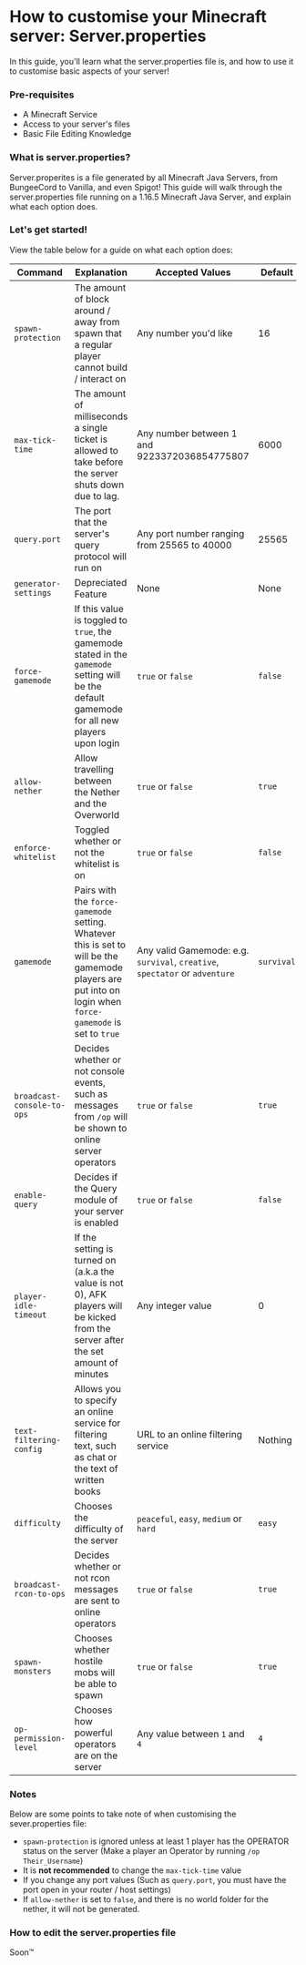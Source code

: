 # How to customise your Minecraft server: Server.properties
In this guide, you'll learn what the server.properties file is, and how to use it to customise basic aspects of your server!

### Pre-requisites
- A Minecraft Service
- Access to your server's files
- Basic File Editing Knowledge

### What is server.properties?
Server.properites is a file generated by all Minecraft Java Servers, from BungeeCord to Vanilla, and even Spigot! This guide will walk through the server.properties file running on a 1.16.5 Minecraft Java Server, and explain what each option does.

### Let's get started!
View the table below for a guide on what each option does:

| Command | Explanation | Accepted Values | Default |
| --- | --- | --- | --- |
| `spawn-protection` | The amount of block around / away from spawn that a regular player cannot build / interact on | Any number you'd like | 16 |
| `max-tick-time` | The amount of milliseconds a single ticket is allowed to take before the server shuts down due to lag. | Any number between 1 and 9223372036854775807 | 6000 |
| `query.port` | The port that the server's query protocol will run on | Any port number ranging from 25565 to 40000 | 25565 |
| `generator-settings` | Depreciated Feature | None | None |
| `force-gamemode` | If this value is toggled to `true`, the gamemode stated in the `gamemode` setting will be the default gamemode for all new players upon login | `true` or `false` | `false` |
| `allow-nether` | Allow travelling between the Nether and the Overworld | `true` or `false` | `true` |
| `enforce-whitelist` | Toggled whether or not the whitelist is on | `true` or `false` | `false` |
| `gamemode` | Pairs with the `force-gamemode` setting. Whatever this is set to will be the gamemode players are put into on login when `force-gamemode` is set to `true` | Any valid Gamemode: e.g. `survival`, `creative`, `spectator` or `adventure` | `survival` |
| `broadcast-console-to-ops` | Decides whether or not console events, such as messages from `/op` will be shown to online server operators | `true` or `false` | `true` |
| `enable-query` | Decides if the Query module of your server is enabled | `true` or `false` | `false` |
| `player-idle-timeout` | If the setting is turned on (a.k.a the value is not 0), AFK players will be kicked from the server after the set amount of minutes | Any integer value | 0 |
| `text-filtering-config` | Allows you to specify an online service for filtering text, such as chat or the text of written books | URL to an online filtering service | Nothing |
| `difficulty` | Chooses the difficulty of the server | `peaceful`, `easy`, `medium` or `hard` | `easy` |
| `broadcast-rcon-to-ops` | Decides whether or not rcon messages are sent to online operators | `true` or `false` | `true` |
| `spawn-monsters` | Chooses whether hostile mobs will be able to spawn | `true` or `false` | `true` |
| `op-permission-level` | Chooses how powerful operators are on the server | Any value between `1` and `4` | `4` |

### Notes
Below are some points to take note of when customising the sever.properties file:
- `spawn-protection` is ignored unless at least 1 player has the OPERATOR status on the server (Make a player an Operator by running `/op Their_Username`)
- It is __not recommended__ to change the `max-tick-time` value
- If you change any port values (Such as `query.port`, you must have the port open in your router / host settings)
- If `allow-nether` is set to `false`, and there is no world folder for the nether, it will not be generated.

### How to edit the server.properties file
Soon:tm:
